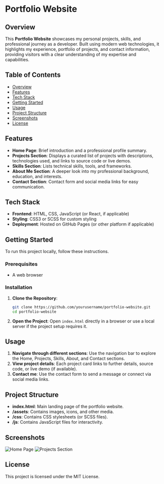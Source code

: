 # Portfolio Website

## Overview
This **Portfolio Website** showcases my personal projects, skills, and professional journey as a developer. Built using modern web technologies, it highlights my experience, portfolio of projects, and contact information, providing visitors with a clear understanding of my expertise and capabilities.

## Table of Contents
- [Overview](#overview)
- [Features](#features)
- [Tech Stack](#tech-stack)
- [Getting Started](#getting-started)
- [Usage](#usage)
- [Project Structure](#project-structure)
- [Screenshots](#screenshots)
- [License](#license)

## Features
- **Home Page**: Brief introduction and a professional profile summary.
- **Projects Section**: Displays a curated list of projects with descriptions, technologies used, and links to source code or live demos.
- **Skills Section**: Lists technical skills, tools, and frameworks.
- **About Me Section**: A deeper look into my professional background, education, and interests.
- **Contact Section**: Contact form and social media links for easy communication.

## Tech Stack
- **Frontend**: HTML, CSS, JavaScript (or React, if applicable)
- **Styling**: CSS3 or SCSS for custom styling
- **Deployment**: Hosted on GitHub Pages (or other platform if applicable)

## Getting Started
To run this project locally, follow these instructions.

### Prerequisites
- A web browser

### Installation
1. **Clone the Repository**:
   ```bash
   git clone https://github.com/yourusername/portfolio-website.git
   cd portfolio-website
   ```

2. **Open the Project**:
   Open `index.html` directly in a browser or use a local server if the project setup requires it.

## Usage
1. **Navigate through different sections**: Use the navigation bar to explore the Home, Projects, Skills, About, and Contact sections.
2. **View project details**: Each project card links to further details, source code, or live demo (if available).
3. **Contact me**: Use the contact form to send a message or connect via social media links.

## Project Structure
- **index.html**: Main landing page of the portfolio website.
- **/assets**: Contains images, icons, and other media.
- **/css**: Contains CSS stylesheets (or SCSS files).
- **/js**: Contains JavaScript files for interactivity.

## Screenshots
![Home Page](path/to/screenshot1.png)
![Projects Section](path/to/screenshot2.png)

## License
This project is licensed under the MIT License.
